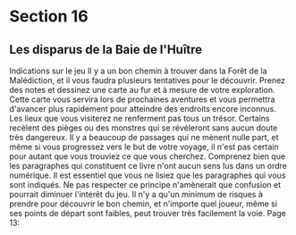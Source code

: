 # Section 16

## Les disparus de la Baie de l'Huître

Indications sur le jeu
Il y a un bon chemin à trouver dans la Forêt de la Malédiction, et il vous faudra plusieurs tentatives pour le découvrir. Prenez des notes et dessinez une carte au fur et à mesure de votre exploration. Cette carte vous servira lors de prochaines aventures et vous permettra d'avancer plus rapidement pour atteindre des endroits encore inconnus.
Les lieux que vous visiterez ne renferment pas tous un trésor. Certains recèlent des pièges ou des monstres qui se révéleront sans aucun doute très dangereux. Il y a beaucoup de passages qui ne mènent nulle part, et même si vous progressez vers le but de votre voyage, il n'est pas certain pour autant que vous trouviez ce que vous cherchez.
Comprenez bien que les paragraphes qui constituent ce livre n'ont aucun sens lus dans un ordre numérique. Il est essentiel que vous ne lisiez que les paragraphes qui vous sont indiqués. Ne pas respecter ce principe n'amènerait que confusion et pourrait diminuer l'intérêt du jeu.
Il n'y a qu'un minimum de risques à prendre pour découvrir le bon chemin, et n'importe quel joueur, même si ses points de départ sont faibles, peut trouver très facilement la voie.
Page 13: